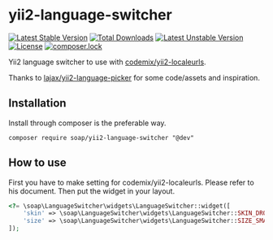 # yii2-language-switcher

[![Latest Stable Version](https://poser.pugx.org/soap/yii2-language-switcher/v/stable)](https://packagist.org/packages/soap/yii2-language-switcher)
[![Total Downloads](https://poser.pugx.org/soap/yii2-language-switcher/downloads)](https://packagist.org/packages/soap/yii2-language-switcher)
[![Latest Unstable Version](https://poser.pugx.org/soap/yii2-language-switcher/v/unstable)](https://packagist.org/packages/soap/yii2-language-switcher)
[![License](https://poser.pugx.org/soap/yii2-language-switcher/license)](https://packagist.org/packages/soap/yii2-language-switcher)
[![composer.lock](https://poser.pugx.org/soap/yii2-language-switcher/composerlock)](https://packagist.org/packages/soap/yii2-language-switcher)

Yii2 language switcher to use with [codemix/yii2-localeurls](https://github.com/codemix/yii2-localeurls).

Thanks to [lajax/yii2-language-picker](https://github.com/lajax/yii2-language-picker) for some code/assets and inspiration.

Installation
------------
Install through composer is the preferable way.

``composer require soap/yii2-language-switcher "@dev"``

How to use
----------
First you have to make setting for codemix/yii2-localeurls. Please refer to his document.
Then put the widget in your layout.

```php
<?= \soap\LanguageSwitcher\widgets\LanguageSwitcher::widget([
    'skin' => \soap\LanguageSwitcher\widgets\LanguageSwitcher::SKIN_DROPDOWN,
    'size' => \soap\LanguageSwitcher\widgets\LanguageSwitcher::SIZE_SMALL
]);
```

